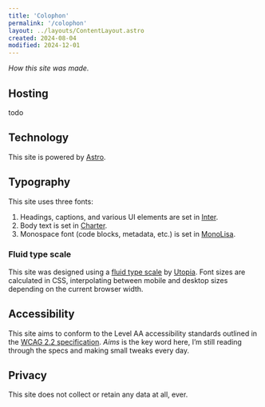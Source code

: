 ```yaml
---
title: 'Colophon'
permalink: '/colophon'
layout: ../layouts/ContentLayout.astro
created: 2024-08-04
modified: 2024-12-01
---
```


_How this site was made._

## Hosting

todo

## Technology

This site is powered by [Astro](https://astro.build).

## Typography

This site uses three fonts:

1. Headings, captions, and various UI elements are set in [Inter](https://rsms.me/inter/).
2. Body text is set in [Charter](https://practicaltypography.com/charter.html).
3. Monospace font (code blocks, metadata, etc.) is set in [MonoLisa](https://www.monolisa.dev/).

### Fluid type scale

This site was designed using a [fluid type scale](https://utopia.fyi/blog/designing-with-fluid-type-scales/) by [Utopia](https://utopia.fyi/). Font sizes are calculated in CSS, interpolating between mobile and desktop sizes depending on the current browser width.

## Accessibility

This site aims to conform to the Level AA accessibility standards outlined in the [WCAG 2.2 specification](https://www.w3.org/TR/WCAG22/). _Aims_ is the key word here, I’m still reading through the specs and making small tweaks every day.

## Privacy

This site does not collect or retain any data at all, ever.
